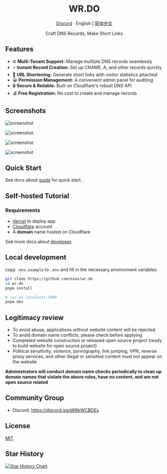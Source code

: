 <div align="center">
  <h1>WR.DO</h1>
  <p><a href="https://discord.gg/d68kWCBDEs">Discord</a> · English | <a href="/README-zh.md">简体中文</a></p>
  <p>Craft DNS Records, Make Short Links</p>
  <!-- <img src="https://wr.do/_static/images/light-preview.png"/> -->
</div>

## Features

- 🌐 **Multi-Tenant Support:** Manage multiple DNS records seamlessly
- ⚡ **Instant Record Creation:** Set up CNAME, A, and other records quickly
- 🔗 **URL Shortening:** Generate short links with visitor statistics attached
- 😀 **Permission Management:** A convenient admin panel for auditing
- 🔒 **Secure & Reliable:** Built on Cloudflare's robust DNS API
- 💰 **Free Registration:** No cost to create and manage records

## Screenshots

![screenshot](https://wr.do/_static/images/light-preview.png)

![screenshot](https://wr.do/_static/images/example_02.png)

![screenshot](https://wr.do/_static/images/example_01.png)

![screenshot](https://wr.do/_static/images/example_03.png)

## Quick Start

See docs about [guide](https://wr.do/docs/quick-start) for quick start.

## Self-hosted Tutorial

### Requirements

- [Vercel](https://vercel.com) to deploy app
- [Cloudflare](https://dash.cloudflare.com/) account  
- A **domain** name hosted on Cloudflare

See more docs about [developer](https://wr.do/docs/developer/installation).

## Local development

copy `.env.example` to `.env` and fill in the necessary environment variables.

```bash
git clone https://github.com/oiov/wr.do
cd wr.do
pnpm install

# run on localhost:3000
pnpm dev
```

## Legitimacy review

- To avoid abuse, applications without website content will be rejected
- To avoid domain name conflicts, please check before applying
- Completed website construction or released open source project (ready to build website for open source project)
- Political sensitivity, violence, pornography, link jumping, VPN, reverse proxy services, and other illegal or sensitive content must not appear on the website

**Administrators will conduct domain name checks periodically to clean up domain names that violate the above rules, have no content, and are not open source related**

## Community Group

- Discord: https://discord.gg/d68kWCBDEs

## License

[MIT](/LICENSE.md)

## Star History

<a href="https://star-history.com/#oiov/wr.do&Date">
 <picture>
   <source media="(prefers-color-scheme: dark)" srcset="https://api.star-history.com/svg?repos=oiov/wr.do&type=Date&theme=dark" />
   <source media="(prefers-color-scheme: light)" srcset="https://api.star-history.com/svg?repos=oiov/wr.do&type=Date" />
   <img alt="Star History Chart" src="https://api.star-history.com/svg?repos=oiov/wr.do&type=Date" />
 </picture>
</a>